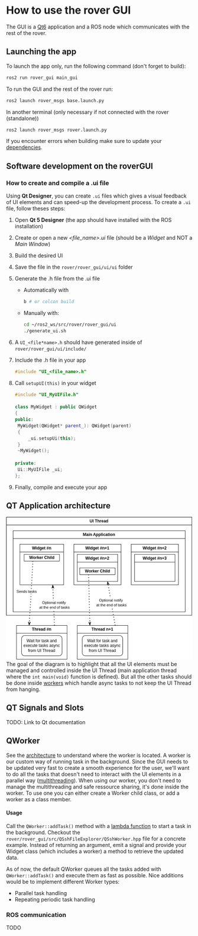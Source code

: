 # How to use the rover GUI

The GUI is a [Qt6](https://doc.qt.io/qt-6/) application and a ROS node which communicates with the rest of the rover.

## Launching the app

To launch the app only, run the following command (don't forget to build):

```bash
ros2 run rover_gui main_gui
```

To run the GUI and the rest of the rover run:

```bash
ros2 launch rover_msgs base.launch.py
```

In another terminal (only necessary if not connected with the rover (standalone))

```bash
ros2 launch rover_msgs rover.launch.py
```

If you encounter errors when building make sure to update your [dependencies](../../../General%20information.md#dependencies).

## Software development on the roverGUI

### How to create and compile a .ui file

Using **Qt Designer**, you can create `.ui` files which gives a visual feedback of UI elements and can speed-up the development process. To create a `.ui` file, follow theses steps:

1. Open **Qt 5 Designer** (the app should have installed with the ROS installation)
2. Create or open a new _<file_name>.ui_ file (should be a _Widget_ and NOT a _Main Window_)
3. Build the desired UI
4. Save the file in the `rover/rover_gui/ui/ui` folder
5. Generate the .h file from the .ui file
   - Automatically with
     ```bash
     b # or colcon build
     ```
   - Manually with:
     ```bash
     cd ~/ros2_ws/src/rover/rover_gui/ui
     ./generate_ui.sh
     ```
6. A `UI_<file*name>.h` should have generated inside of `rover/rover_gui/ui/include/`
7. Include the .h file in your app

   ```cpp
   #include "UI_<file_name>.h"
   ```

8. Call `setupUI(this)` in your widget

   ```cpp
   #include "UI_MyUIFile.h"

   class MyWidget : public QWidget
   {
   public:
   	MyWidget(QWidget* parent_): QWidget(parent)
   	{
   		_ui.setupUi(this);
   	}
   	~MyWidget();

   private:
   	Ui::MyUIFile _ui;
   };
   ```

9. Finally, compile and execute your app

## QT Application architecture

![](../../../attachements/gui_widget_architecture.png)
The goal of the diagram is to highlight that all the UI elements must be managed and controlled inside the UI Thread (main application thread where the `int main(void)` function is defined). But all the other tasks should be done inside [workers](#QWorker) which handle async tasks to not keep the UI Thread from hanging.

## QT Signals and Slots

TODO: Link to Qt documentation

## QWorker

See the [architecture](#QT%20Application%20architecture) to understand where the worker is located. A worker is our custom way of running task in the background. Since the GUI needs to be updated very fast to create a smooth experience for the user, we'll want to do all the tasks that doesn't need to interact with the UI elements in a parallel way ([multithreading](https://hackernoon.com/multithreading-for-beginners-step-by-step)). When using our worker, you don't need to manage the multithreading and safe ressource sharing, it's done inside the worker. To use one you can either create a Worker child class, or add a worker as a class member.

#### Usage

Call the `QWorker::addTask()` method with a [lambda function](https://dev.to/glpuga/c-lambdas-for-beginners-313c) to start a task in the background. Checkout the `rover/rover_gui/src/QSshFileExplorer/QSshWorker.hpp` file for a concrete example. Instead of returning an argument, emit a signal and provide your Widget class (which includes a worker) a method to retrieve the updated data.

As of now, the default QWorker queues all the tasks added with `QWorker::addTask()` and execute them as fast as possible. Nice additions would be to implement different Worker types:

- Parallel task handling
- Repeating periodic task handling

### ROS communication

TODO
